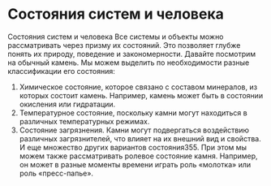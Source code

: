 # Состояния систем и человека

Состояния систем и человека
Все системы и объекты можно рассматривать через призму их состояний. Это позволяет глубже понять их природу, поведение и закономерности. 
Давайте посмотрим на обычный камень. Мы можем выделить по необходимости разные классификации его состояния:
1. Химическое состояние, которое связано с составом минералов, из которых состоит камень. Например, камень может быть в состоянии окисления или гидратации.
2. Температурное состояние, поскольку камни могут находиться в различных температурных режимах.
3. Состояние загрязнения. Камни могут подвергаться воздействию различных загрязнителей, что влияет на их внешний вид и свойства.
И еще множество других вариантов состояния355. При этом мы можем также рассматривать ролевое состояние камня. Например, он может в разные моменты времени играть роль «молотка» или роль «пресс-папье».
